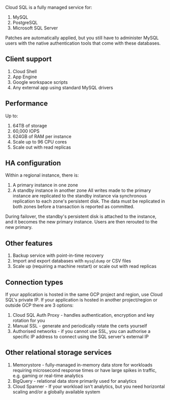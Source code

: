 Cloud SQL is a fully managed service for:
1. MySQL
1. PostgreSQL
1. Microsoft SQL Server

Patches are automatically applied, but you still have to administer MySQL users with the native authentication tools that come with these databases.

## Client support
1. Cloud Shell
1. App Engine
1. Google workspace scripts
1. Any external app using standard MySQL drivers

## Performance
Up to:
1. 64TB of storage
1. 60,000 IOPS
1. 624GB of RAM per instance
1. Scale up to 96 CPU cores
1. Scale out with read replicas

## HA configuration
Within a regional instance, there is:
1. A primary instance in one zone
1. A standby instance in another zone
All writes made to the primary instance are replicated to the standby instance via synchronous replication to each zone's persistent disk.
The data must be replicated in both zones before a transaction is reported as committed.

During failover, the standby's persistent disk is attached to the instance, and it becomes the new primary instance.
Users are then rerouted to the new primary.

## Other features
1. Backup service with point-in-time recovery
1. Import and export databases with `mysqldump` or CSV files
1. Scale up (requiring a machine restart) or scale out with read replicas

## Connection types
If your application is hosted in the same GCP project and region, use Cloud SQL's private IP.
If your application is hosted in another project/region or outside GCP there are 3 options:
1. Cloud SQL Auth Proxy - handles authentication, encryption and key rotation for you
1. Manual SSL - generate and periodically rotate the certs yourself
1. Authorised networks - if you cannot use SSL, you can authorise a specific IP address to connect using the SQL server's external IP

## Other relational storage services
1. Memorystore - fully-managed in-memory data store for workloads requiring microsecond response times or have large spikes in traffic, e.g. gaming or real-time analytics
1. BigQuery - relational data store primarily used for analytics
1. Cloud Spanner - If your workload isn't analytics, but you need horizontal scaling and/or a globally available system

